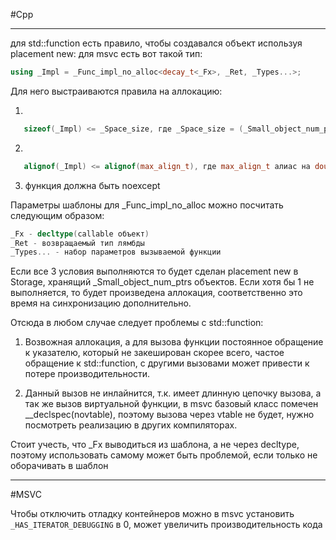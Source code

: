 #Cpp 

______

для std::function есть правило, чтобы создавался объект используя placement new:
для msvc есть вот такой тип:
```cpp
using _Impl = _Func_impl_no_alloc<decay_t<_Fx>, _Ret, _Types...>;
```
        
Для него выстраиваются правила на аллокацию:

1) 
```cpp
   sizeof(_Impl) <= _Space_size, где _Space_size = (_Small_object_num_ptrs - 1) * sizeof(void*),  а _Small_object_num_ptrs = 6 + 16 / sizeof(void*)
```

2) 
```cpp
   alignof(_Impl) <= alignof(max_align_t), где max_align_t алиас на double
```

3) функция должна быть noexcept

Параметры шаблоны для _Func_impl_no_alloc можно посчитать следующим образом:
```cpp
_Fx - decltype(callable объект)
_Ret - возвращаемый тип лямбды
_Types... - набор параметров вызываемой функции
```


Если все 3 условия выполняются то будет сделан placement new в Storage, хранящий _Small_object_num_ptrs объектов. Если хотя бы 1 не выполняется, то будет произведена аллокация, соответственно это время на синхронизацию дополнительно.

Отсюда в любом случае следует проблемы с std::function:

1) Возвожная аллокация, а для вызова функции постоянное обращение к указателю, который не закеширован скорее всего, частое обращение к std::function, с другими вызовами может привести к потере производительности.

2) Данный вызов не инлайнится, т.к. имеет длинную цепочку вызова, а так же вызов виртуальной функции, в msvc базовый класс помечен __declspec(novtable), поэтому вызова через vtable не будет, нужно посмотреть реализацию в других компиляторах.

Стоит учесть, что _Fx выводиться из шаблона, а не через decltype, поэтому использовать самому может быть проблемой, если только не оборачивать в шаблон


______
#MSVC 

Чтобы отключить отладку контейнеров можно в msvc установить `_HAS_ITERATOR_DEBUGGING` в 0, может увеличить производительность кода